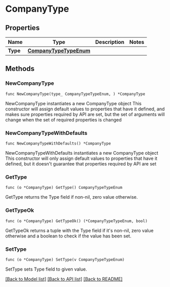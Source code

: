 # CompanyType

## Properties

Name | Type | Description | Notes
------------ | ------------- | ------------- | -------------
**Type** | [**CompanyTypeTypeEnum**](CompanyTypeTypeEnum.md) |  | 

## Methods

### NewCompanyType

`func NewCompanyType(type_ CompanyTypeTypeEnum, ) *CompanyType`

NewCompanyType instantiates a new CompanyType object
This constructor will assign default values to properties that have it defined,
and makes sure properties required by API are set, but the set of arguments
will change when the set of required properties is changed

### NewCompanyTypeWithDefaults

`func NewCompanyTypeWithDefaults() *CompanyType`

NewCompanyTypeWithDefaults instantiates a new CompanyType object
This constructor will only assign default values to properties that have it defined,
but it doesn't guarantee that properties required by API are set

### GetType

`func (o *CompanyType) GetType() CompanyTypeTypeEnum`

GetType returns the Type field if non-nil, zero value otherwise.

### GetTypeOk

`func (o *CompanyType) GetTypeOk() (*CompanyTypeTypeEnum, bool)`

GetTypeOk returns a tuple with the Type field if it's non-nil, zero value otherwise
and a boolean to check if the value has been set.

### SetType

`func (o *CompanyType) SetType(v CompanyTypeTypeEnum)`

SetType sets Type field to given value.



[[Back to Model list]](../README.md#documentation-for-models) [[Back to API list]](../README.md#documentation-for-api-endpoints) [[Back to README]](../README.md)


